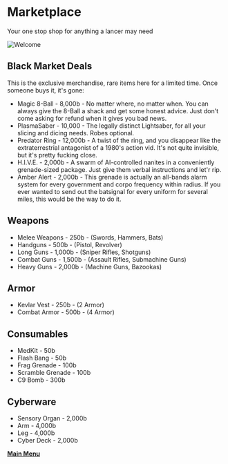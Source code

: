 # Marketplace
Your one stop shop for anything a lancer may need

![Welcome](Games/Miami%202100/Website/assets/images/a1kzqYo.jpeg)
## Black Market Deals
This is the exclusive merchandise, rare items here for a limited time. Once someone buys it, it's gone:
- Magic 8-Ball - 8,000b - No matter where, no matter when. You can always give the 8-Ball a shack and get some honest advice. Just don't come asking for refund when it gives you bad news.
- PlasmaSaber - 10,000 - The legally distinct Lightsaber, for all your slicing and dicing needs. Robes optional.
- Predator Ring - 12,000b - A twist of the ring, and you disappear like the extraterrestrial antagonist of a 1980's action vid. It's not quite invisible, but it's pretty fucking close.
- H.I.V.E. - 2,000b - A swarm of AI-controlled nanites in a conveniently grenade-sized package. Just give them verbal instructions and let'r rip.
- Amber Alert - 2,000b - This grenade is actually an all-bands alarm system for every government and corpo frequency within radius. If you ever wanted to send out the batsignal for every uniform for several miles, this would be the way to do it.

## Weapons
- Melee Weapons - 250b - (Swords, Hammers, Bats) 
- Handguns - 500b - (Pistol, Revolver) 
- Long Guns - 1,000b - (Sniper Rifles, Shotguns)
- Combat Guns - 1,500b - (Assault Rifles, Submachine Guns)
- Heavy Guns - 2,000b - (Machine Guns, Bazookas)

## Armor
- Kevlar Vest - 250b - (2 Armor) 
- Combat Armor - 500b - (4 Armor)

## Consumables
- MedKit - 50b 
- Flash Bang - 50b
- Frag Grenade - 100b
- Scramble Grenade - 100b
- C9 Bomb - 300b

## Cyberware
- Sensory Organ - 2,000b 
- Arm - 4,000b 
- Leg - 4,000b
- Cyber Deck - 2,000b

 **[Main Menu](../README.md)**